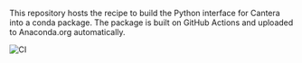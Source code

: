 This repository hosts the recipe to build the Python interface for Cantera into a conda package. The package is built on GitHub Actions and uploaded to Anaconda.org automatically.

![CI](https://github.com/Cantera/conda-recipes/workflows/CI/badge.svg)

